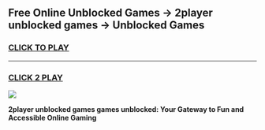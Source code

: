 
## Free Online Unblocked Games → 2player unblocked games → Unblocked Games
<h3>
<a href="https://premium.freeplayer.one?title=2player_unblocked_games&ref=21F">CLICK TO PLAY</a></h3>
<hr>

<h3>
<a href="https://premium.freeplayer.one?title=2player_unblocked_games&ref=21F">CLICK 2 PLAY</a>
  
</h3>

<a href="https://premium.freeplayer.one?title=2player_unblocked_games&ref=21F/"><img src="https://clearcache.store/games.png"></a>


**2player unblocked games games unblocked: Your Gateway to Fun and Accessible Online Gaming**
